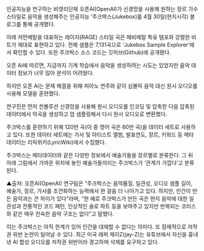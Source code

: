   인공지능을 연구하는 비영리단체 오픈AI(OpenAI)가 신경망을 사용해 원하는 장르 가수 스타일로 음악을 생성해주는 인공지능 ‘주크박스(Jukebox)를 4월 30일(현지시각) 블로그를 통해 공개했다.

아래 저먼메탈을 대표하는 레이지(RAGE) 스타일 곡은 헤비메탈 특유 템포와 강렬한 비트가 제대로 표현하고 있다. 전체 샘플은 7,131곡으로 ‘Jukebox Sample Explorer’에서 확인할 수 있다. 또한 주크박스 소스 코드는 깃허브(Github)에 공개됐다.



오픈 Ai에 따르면, 지금까지 기계 학습에서 음악을 생성하려는 시도는 있었지만 음악 데이터 정보가 너무 많아 분석이 어려웠다. 

하지만 오픈 Ai는 문제 해결을 위해 피아노 연주와 같이 심볼릭 음악 대신 원시 오디오를 사용해 모델을 훈련했다. 

연구진은 먼저 컨볼루션 신경망을 사용해 원시 오디오를 인코딩 및 압축한 다음 압축된 데이터에서 악곡을 생성하고 업 샘플링해서 다시 원시 오디오로 변환했다. 

주크박스를 훈련하기 위해 120만 곡(이 중 영어 곡은 60만 곡)을 데이터 세트로 사용하고 있다. 또한 데이터 세트에는 가사 및 아티스트 앨범, 발표연도, 장르, 키워드 등 메타데이터는 리릭위키(LyricWiki)에서 수집했다.

주크박스는 메타데이터와 같은 다양한 정보에서 예술가들을 장르별로 분류한다. 그 뒤 아래 그림에서 가까운 위치에 놓인 예술가들끼리는 주크박스가 ‘관계가 가깝다’고 분류된다.


▲출처: 오픈AI(OpenAI)
연구팀은 “주크박스는 음악품질, 일관성, 오디오 샘플 길이, 예술가, 장르, 가사를 조건화하는 능력에서 한 걸음 더 나아가고 있다. 하지만, 인간이 만든 음악과는 큰 차이가 있다”라며, “한 예로 주크박스가 만든 곡은 현지 음악에 대한 일관성과 전통적인 코드 패턴,  인상적인 솔로 파트 등을 보여주고 있지만 반복되는 코러스와 같은 매우 친숙한 음악 구조는 없다”고 말했다. 

이는 주크박스는 아직 한계가 있어 인간을 대체할 수 없다는 의미다. 또 잠재적으로 저작권 위반 논란이 일어날 수 있다. 최근  미국 래퍼 제이Z(jay-Z)는 유튜브에서 자신을 흉내 낸 AI 합성 오디오를 저작권 위반이라 경고하며 삭제를 요구하고 있다.
